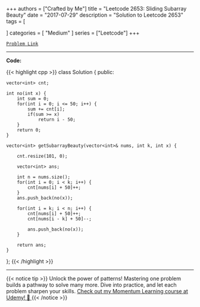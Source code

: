 
+++
authors = ["Crafted by Me"]
title = "Leetcode 2653: Sliding Subarray Beauty"
date = "2017-07-29"
description = "Solution to Leetcode 2653"
tags = [
    
]
categories = [
    "Medium"
]
series = ["Leetcode"]
+++



[`Problem Link`](https://leetcode.com/problems/sliding-subarray-beauty/description/)

---

**Code:**

{{< highlight cpp >}}
class Solution {
public:
    
    vector<int> cnt;
    
    int no(int x) {
        int sum = 0;
        for(int i = 0; i <= 50; i++) {
            sum += cnt[i];
            if(sum >= x)
                return i - 50;
        }
        return 0;
    }
    
    vector<int> getSubarrayBeauty(vector<int>& nums, int k, int x) {
        
        cnt.resize(101, 0);
        
        vector<int> ans;
        
        int n = nums.size();
        for(int i = 0; i < k; i++) {
            cnt[nums[i] + 50]++;            
        }
        ans.push_back(no(x));

        for(int i = k; i < n; i++) {
            cnt[nums[i] + 50]++;
            cnt[nums[i - k] + 50]--;
            
            ans.push_back(no(x));
        }
        
        return ans;
    }
};
{{< /highlight >}}


---


{{< notice tip >}}
Unlock the power of patterns! Mastering one problem builds a pathway to solve many more. Dive into practice, and let each problem sharpen your skills. [Check out my Momentum Learning course at Udemy! 🚀 ](https://www.udemy.com/course/algorithms-and-data-structures-in-cpp/)
{{< /notice >}}

